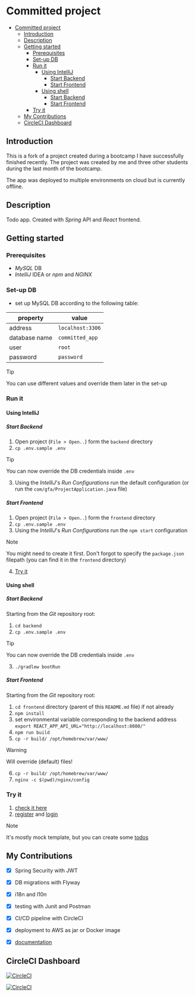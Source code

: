 # Committed project

<!-- TOC -->
* [Committed project](#committed-project)
  * [Introduction](#introduction)
  * [Description](#description)
  * [Getting started](#getting-started)
    * [Prerequisites](#prerequisites)
    * [Set-up DB](#set-up-db)
    * [Run it](#run-it)
      * [Using IntelliJ](#using-intellij)
        * [Start Backend](#start-backend)
        * [Start Frontend](#start-frontend)
      * [Using shell](#using-shell)
        * [Start Backend](#start-backend-1)
        * [Start Frontend](#start-frontend-1)
    * [Try it](#try-it)
  * [My Contributions](#my-contributions)
  * [CircleCI Dashboard](#circleci-dashboard)
<!-- TOC -->

## Introduction

This is a fork of a project created during a bootcamp I have successfully finished recently.
The project was created by me and three other students during the last month of the bootcamp.

The app was deployed to multiple environments on cloud but is currently offline.

## Description

Todo app. Created with _Spring_ API and _React_ frontend.

## Getting started

### Prerequisites

+ _MySQL_ DB
+ _IntelliJ_ IDEA or _npm_ and _NGINX_

### Set-up DB

+ set up MySQL DB according to the following table:

| property      | value            |
|---------------|------------------|
| address       | `localhost:3306` |
| database name | `committed_app`  |
| user          | `root`           |
| password      | `password`       |

> [!TIP]  
> You can use different values and override them later in the set-up

### Run it

#### Using IntelliJ

##### Start Backend

1. Open project (`File > Open..`) form the `backend` directory
2. `cp .env.sample .env`
> [!TIP]
> You can now override the DB credentials inside `.env`
3. Using the _IntelliJ_'s _Run Configurations_ run the default configuration (or run
   the `com/gfa/ProjectApplication.java` file)

##### Start Frontend

1. Open project (`File > Open..`) form the `frontend` directory
2. `cp .env.sample .env`
3. Using the _IntelliJ_'s _Run Configurations_ run the `npm start` configuration
> [!NOTE]
> You might need to create it first. Don't forgot to specify the `package.json` filepath
> (you can find it in the `frontend` directory)
4. [Try it](#try-it)

#### Using shell

##### Start Backend

Starting from the _Git_ repository root:
1. `cd backend`
2. `cp .env.sample .env`
> [!TIP]
> You can now override the DB credentials inside `.env`
3. `./gradlew bootRun`

##### Start Frontend

Starting from the _Git_ repository root:

1. `cd frontend` directory (parent of this `README.md` file) if not already
2. `npm install`
3. set environmental variable corresponding to the backend address
   `export REACT_APP_API_URL="http://localhost:8080/"`
4. `npm run build`
5. `cp -r build/ /opt/homebrew/var/www/`
> [!WARNING]  
> Will override (default) files!
6. `cp -r build/ /opt/homebrew/var/www/`
7. `nginx -c $(pwd)/nginx/config`

### Try it

1. [check it here](http://127.0.0.1:80)
2. [register](http://localhost/auth/register) and [login](http://localhost/auth/login)
> [!NOTE]  
> It's mostly mock template, but you can create some [todos](http://localhost/todos)

## My Contributions

+ [x] Spring Security with JWT
+ [x] DB migrations with Flyway
+ [x] i18n and l10n
+ [x] testing with Junit and Postman
+ [x] CI/CD pipeline with CircleCI
+ [x] deployment to AWS as jar or Docker image
+ [X] [documentation](docs/)


## CircleCI Dashboard

[![CircleCI](https://circleci.com/gh/green-fox-academy/simensis-osic-devops-zwei.svg?style=svg&circle-token=1fb56c98fa1dccdd4290292136985d0732e51e59)](https://app.circleci.com/pipelines/github/green-fox-academy/simensis-osic-devops-zwei?branch=develop)

[![CircleCI](https://dl.circleci.com/insights-snapshot/gh/green-fox-academy/simensis-osic-devops-zwei/develop/build_and_test/badge.svg?window=7d&circle-token=1fb56c98fa1dccdd4290292136985d0732e51e59)](https://app.circleci.com/insights/github/green-fox-academy/simensis-osic-devops-zwei/workflows/build_and_test/overview?branch=develop&reporting-window=last-7-days&insights-snapshot=true)
